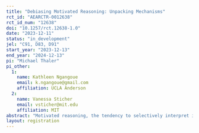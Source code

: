 ```yaml
---
title: "Debiasing Motivated Reasoning: Unpacking Mechanisms"
rct_id: "AEARCTR-0012638"
rct_id_num: "12638"
doi: "10.1257/rct.12638-1.0"
date: "2023-12-11"
status: "in_development"
jel: "C91, D83, D91"
start_year: "2023-12-13"
end_year: "2024-12-13"
pi: "Michael Thaler"
pi_other:
  1:
    name: Kathleen Ngangoue
    email: k.ngangoue@gmail.com
    affiliation: UCLA Anderson
  2:
    name: Vanessa Sticher
    email: vsticher@mit.edu
    affiliation: MIT
abstract: "Motivated reasoning, the tendency to selectively interpret information in ways that support beliefs people would rather hold, is a pervasive phenomenon that has been shown to contribute to belief biases, political polarization and excessive trust in ``fake news.'' In this project, we will experimentally study whether feedback interventions can induce people to become less susceptible to motivated reasoning and improve the accuracy of how they update beliefs. In particular, we test the effects of giving people two forms of feedback that increase their awareness when they incorrectly assess the truthfulness of a piece of news. Treatment A tells them about the costs of their inaccurate assessment, and Treatment B has people introspect about whether the bias of motivated reasoning impacted their assessment. We will test whether these interventions lead people to change how they process information about news on subsequent political issues. We will analyze whether they induce people to become less biased, more accurate, and less polarized about how they process future pieces of news. "
layout: registration
---
```


